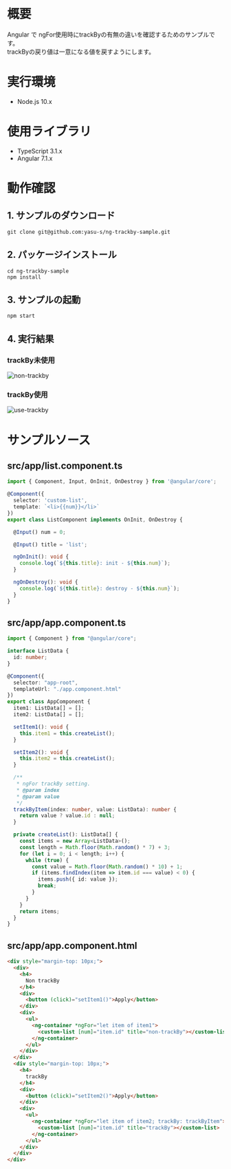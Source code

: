 # 概要

Angular で ngFor使用時にtrackByの有無の違いを確認するためのサンプルです。  
trackByの戻り値は一意になる値を戻すようにします。

# 実行環境

* Node.js 10.x

# 使用ライブラリ

* TypeScript 3.1.x
* Angular 7.1.x

# 動作確認  

## 1. サンプルのダウンロード

```
git clone git@github.com:yasu-s/ng-trackby-sample.git
```

## 2. パッケージインストール  

```
cd ng-trackby-sample
npm install
```

## 3. サンプルの起動  

```
npm start
```

## 4. 実行結果  

### trackBy未使用

![non-trackby](https://user-images.githubusercontent.com/2668146/50533725-b3f78b00-0b73-11e9-8f51-e7004988e54d.gif)


### trackBy使用

![use-trackby](https://user-images.githubusercontent.com/2668146/50533745-f8832680-0b73-11e9-8a0d-420436b10255.gif)

# サンプルソース

## src/app/list.component.ts

```typescript
import { Component, Input, OnInit, OnDestroy } from '@angular/core';

@Component({
  selector: 'custom-list',
  template: `<li>{{num}}</li>`
})
export class ListComponent implements OnInit, OnDestroy {

  @Input() num = 0;

  @Input() title = 'list';

  ngOnInit(): void {
    console.log(`${this.title}: init - ${this.num}`);
  }

  ngOnDestroy(): void {
    console.log(`${this.title}: destroy - ${this.num}`);
  }
}
```

## src/app/app.component.ts

```typescript
import { Component } from "@angular/core";

interface ListData {
  id: number;
}

@Component({
  selector: "app-root",
  templateUrl: "./app.component.html"
})
export class AppComponent {
  item1: ListData[] = [];
  item2: ListData[] = [];

  setItem1(): void {
    this.item1 = this.createList();
  }

  setItem2(): void {
    this.item2 = this.createList();
  }

  /**
   * ngFor trackBy setting.
   * @param index
   * @param value 
   */
  trackByItem(index: number, value: ListData): number {
    return value ? value.id : null;
  }

  private createList(): ListData[] {
    const items = new Array<ListData>();
    const length = Math.floor(Math.random() * 7) + 3;
    for (let i = 0; i < length; i++) {
      while (true) {
        const value = Math.floor(Math.random() * 10) + 1;
        if (items.findIndex(item => item.id === value) < 0) {
          items.push({ id: value });
          break;
        }
      }
    }
    return items;
  }
}
```

## src/app/app.component.html

```html
<div style="margin-top: 10px;">
  <div>
    <h4>
      Non trackBy
    </h4>
    <div>
      <button (click)="setItem1()">Apply</button>
    </div>
    <div>
      <ul>
        <ng-container *ngFor="let item of item1">
          <custom-list [num]="item.id" title="non-trackBy"></custom-list>
        </ng-container>
      </ul>
    </div>
  </div>
  <div style="margin-top: 10px;">
    <h4>
      trackBy
    </h4>
    <div>
      <button (click)="setItem2()">Apply</button>
    </div>
    <div>
      <ul>
        <ng-container *ngFor="let item of item2; trackBy: trackByItem">
          <custom-list [num]="item.id" title="trackBy"></custom-list>
        </ng-container>
      </ul>
    </div>
  </div>
</div>
```
